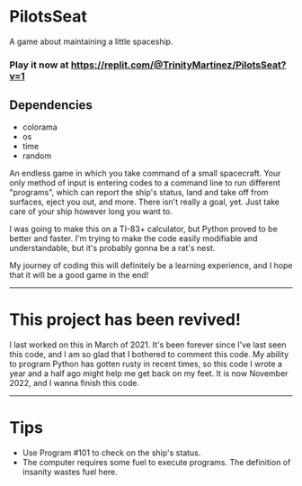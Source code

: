 # PilotsSeat
A game about maintaining a little spaceship.

### Play it now at https://replit.com/@TrinityMartinez/PilotsSeat?v=1

## Dependencies
- colorama
- os
- time
- random

An endless game in which you take command of a small spacecraft. Your only method of input is entering codes to a command line to run different "programs", which can report the ship's status, land and take off from surfaces, eject you out, and more.
There isn't really a goal, yet. Just take care of your ship however long you want to.

I was going to make this on a TI-83+ calculator, but Python proved to be better and faster.
I'm trying to make the code easily modifiable and understandable, but it's probably gonna be a rat's nest.

My journey of coding this will definitely be a learning experience, and I hope that it will be a good game in the end!

---
# This project has been revived!
I last worked on this in March of 2021. It's been forever since I've last seen this code, and I am so glad that I bothered to comment this code. My ability to program Python has gotten rusty in recent times, so this code I wrote a year and a half ago might help me get back on my feet.
It is now November 2022, and I wanna finish this code.

---
# Tips
- Use Program #101 to check on the ship's status.
- The computer requires some fuel to execute programs. The definition of insanity wastes fuel here.
